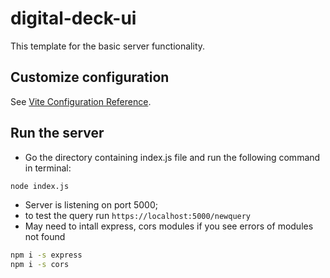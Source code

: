 # digital-deck-ui

This template for the basic server functionality.

## Customize configuration

See [Vite Configuration Reference](https://vitejs.dev/config/).

## Run the server
- Go the directory containing index.js file and run the following command in terminal:
```sh
node index.js
```
- Server is listening on port 5000;
- to test the query run ```https://localhost:5000/newquery```
- May need to intall express, cors modules if you see errors of modules not found
```sh
npm i -s express
npm i -s cors
```